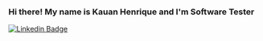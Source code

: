 ### Hi there! My name is Kauan Henrique and I'm Software Tester

<a href="https://www.linkedin.com/in/khds17/" target="_blank" rel="noreferrer"><img src="https://camo.githubusercontent.com/d890b0adbf534605615203c9681d9a97585549f060e34cc00655d4cbeac14055/68747470733a2f2f696d672e736869656c64732e696f2f62616467652f2d4c696e6b6564496e2d626c75653f7374796c653d666f722d7468652d6261646765266c6f676f3d4c696e6b6564696e266c6f676f436f6c6f723d7768697465266c696e6b3d68747470733a2f2f7777772e6c696e6b6564696e2e636f6d2f696e2f6775696c6865726d657374726163696e692f" alt="Linkedin Badge" data-canonical-src="https://img.shields.io/badge/-LinkedIn-blue?style=for-the-badge&amp;logo=Linkedin&amp;logoColor=white&amp;link=https://www.linkedin.com/in/guilhermestracini/" style="max-width: 100%;"></a>

<a href="https://drive.google.com/file/d/1eenE4OHP-TXbnxFimSjea4_YAl8Re_5a/view?usp=sharing" target="_blank" rel="noreferrer"></a>




<!--
**khds17/khds17** is a ✨ _special_ ✨ repository because its `README.md` (this file) appears on your GitHub profile.

Here are some ideas to get you started:

- 🔭 I’m currently working on ...
- 🌱 I’m currently learning ...
- 👯 I’m looking to collaborate on ...
- 🤔 I’m looking for help with ...
- 💬 Ask me about ...
- 📫 How to reach me: ...
- 😄 Pronouns: ...
- ⚡ Fun fact: ...
-->
